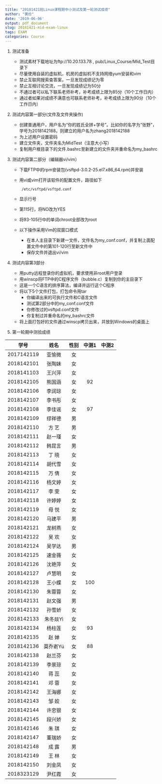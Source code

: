 ```yaml
---
title: "20181421班Linux课程期中小测试及第一轮测试成绩"
author: "黄俭"
date: '2019-06-06'
output: pdf_document
slug: 20181421-mid-exam-linux
tags: EXAM
categories: Course
---
```

1. 测试准备
    - 测试素材下载地址为ftp://10.20.133.78 , pub/Linux_Course/Mid_Test目录下
    - 尽量使用自装的虚拟机，机房的虚拟机不支持网络yum安装和vim
    - 禁止互联网搜索查答案，一旦发现成绩记为零
    - 禁止互相讨论交流，一旦发现成绩记为50分
    - 不通过者可以私下联系老师补考，补考成绩上限为85分（10个工作日内）
    - 通过者如果对成绩不满意也可联系老师补考，补考成绩上限为90分（10个工作日内）

1. 测试内容第一部分(文件及文件夹操作)
    - 创建普通用户，用户名为“你的姓氏全拼+学号”。比如你的名字为“张野”，学号为2018142188，则建立的用户名为zhang2018142188
    - 为上述用户设置密码
    - 建立文件夹，文件夹名为MidTest（注意大小写）
    - 复制用户根目录下的文件.bashrc至新建立的文件夹并重命名为my_bashrc
    
1. 测试内容第二部分（编辑器vi/vim）
    - 下载FTP中的rpm安装包(vsftpd-3.0.2-25.el7.x86_64.rpm)并安装
    - 用vi或vim打开该软件的配置文件，路径如下
    
       ```shell
        /etc/vsftpd/vsftpd.conf
       ```
    - 显示行号
    - 第115行，将NO改为YES
    - 将93-105行中的单词chroot全部改为root
    - 以下操作采用Vim的双窗口模式
       - 在本人主目录下新建一文件，文件名为my_conf.conf，并复制上面配置文件中的第101-120行至新文件中
       - 保存文件并退出vi/vim
       
1. 测试内容第3部分
    - 用putty远程登录你的虚拟机，要求使用非root用户登录
    - 用winscp将FTP中的C程序文件（bubble.c）复制到你的主目录下
    - 这是一个C语言的排序算法，编译并运行这个C程序
    - 将以下5个文件打包，打包命令用tar
       - 你编译出来的可执行文件和C语言文件
       - 测试第2部分中的my_conf.conf文件
       - 你修改过的vsftpd.conf文件
       - 你复制过并重命名的my_bashrc文件
    - 将上面打包好的文件通过winscp拷贝出来，并放到Windows的桌面上
    
1. 第一轮期中测验成绩

|学号         |      姓名| 性别    | 中测1 |中测2 |
|:-----------:|:--------:|:-------:|:-----:|:----:|
|   2017142119|    亚愉微| 女      |       |      |
|   2018142101|    张陶妹| 女      |       |      |
|   2018141103|    王兴萍| 女      |       |      |
|   2018142105|    熊国涵| 女      |  92   |      |
|   2018142106|    李润琼| 女      |       |      |
|   2018142107|    李书彤| 女      |       |      |
|   2018142108|    李佳谣| 女      |  97   |      |
|   2018142109|    缪祥德| 男      |       |      |
|   2018142110|    方  艺| 男      |       |      |
|   2018142111|    赵一瑾| 女      |       |      |
|   2018142112|    韩昆言| 男      |       |      |
|   2018142113|    丁  晓| 女      |       |      |
|   2018142114|    胡代雪| 女      |       |      |
|   2018142115|    万  倩| 女      |       |      |
|   2018142116|    杨文婷| 女      |       |      |
|   2018142117|    李  雯| 女      |       |      |
|   2018142118|    许婷婷| 女      |       |      |
|   2018142119|    母  悦| 女      |       |      |
|   2018142120|    马建平| 男      |       |      |
|   2018142121|    龙树燕| 女      |       |      |
|   2018142122|    吴  欢| 女      |       |      |
|   2018142124|    吴学达| 男      |       |      |
|   2018142125|    速金薇| 女      |       |      |
|   2018142126|    沈艳萍| 女      |       |      |
|   2018142127|    卢慧明| 女      |       |      |
|   2018142128|    王小蝶| 女      |  100  |      |
|   2018142130|    朱蓉蓉| 女      |       |      |
|   2018142131|    赵文强| 男      |       |      |
|   2018142132|    孙雪娇| 女      |       |      |
|   2018142133|  朱冬燚Yì| 女      |       |      |
|   2018142134|    杨柱莲| 女      |  93   |      |
|   2018142135|    赵  婵| 女      |       |      |
|   2018142136|  莫乔嵛Yú| 女      |  88   |      |
|   2018142138|    赵兰芬| 女      |       |      |
|   2018142139|    李景琼| 女      |       |      |
|   2018142140|    蒋  蕊| 女      |       |      |
|   2018142141|    邓  蓉| 女      |       |      |
|   2018142142|    王海娜| 女      |       |      |
|   2018142143|    邹  姣| 女      |       |      |
|   2018142144|    许忠银| 女      |       |      |
|   2018142145|    段兴娇| 女      |       |      |
|   2018142146|    朱  琪| 女      |       |      |
|   2018142147|    董瑞娇| 女      |       |      |
|   2018142148|    成  露| 男      |       |      |
|   2018142149|    王  林| 女      |       |      |
|   2018142150|    刘金凤| 女      |       |      |
|   2018323129|    尹红霞| 女      |       |      |
